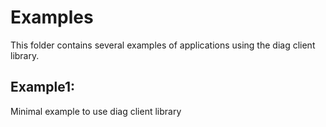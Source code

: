 # Examples

This folder contains several examples of applications using the diag client library.

## Example1:
Minimal example to use diag client library